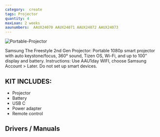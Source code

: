 ```yaml
---
category:  create
tags: Projector
quantity: 4
maxLoan: 2 weeks
aaunumbers:  AAUX24070 AAUX24071 AAUX24072 AAUX24073
---
```

![Portable-Projector](https://m.media-amazon.com/images/I/71u4IRKLTFL.jpg)

Samsung The Freestyle 2nd Gen Projector: Portable 1080p smart projector with auto keystone/focus, 360° sound, Tizen OS, Wi-Fi, and up to 100” display and battery. Instructions: Use AAU1day WIFI, choose Samsung Account > Later. Do not set up smart devices.
## KIT INCLUDES:
-  Projector 
-  Battery  
-  USB C  
-  Power adapter 
-  Remote control

## Drivers / Manuals
[]()



